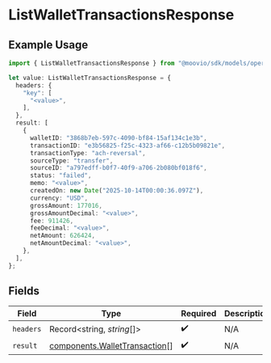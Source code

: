 # ListWalletTransactionsResponse

## Example Usage

```typescript
import { ListWalletTransactionsResponse } from "@moovio/sdk/models/operations";

let value: ListWalletTransactionsResponse = {
  headers: {
    "key": [
      "<value>",
    ],
  },
  result: [
    {
      walletID: "3868b7eb-597c-4090-bf84-15af134c1e3b",
      transactionID: "e3b56825-f25c-4323-af66-c12b5b09821e",
      transactionType: "ach-reversal",
      sourceType: "transfer",
      sourceID: "a797edff-b0f7-40f9-a706-2b080bf018f6",
      status: "failed",
      memo: "<value>",
      createdOn: new Date("2025-10-14T00:00:36.097Z"),
      currency: "USD",
      grossAmount: 177016,
      grossAmountDecimal: "<value>",
      fee: 911426,
      feeDecimal: "<value>",
      netAmount: 626424,
      netAmountDecimal: "<value>",
    },
  ],
};
```

## Fields

| Field                                                                          | Type                                                                           | Required                                                                       | Description                                                                    |
| ------------------------------------------------------------------------------ | ------------------------------------------------------------------------------ | ------------------------------------------------------------------------------ | ------------------------------------------------------------------------------ |
| `headers`                                                                      | Record<string, *string*[]>                                                     | :heavy_check_mark:                                                             | N/A                                                                            |
| `result`                                                                       | [components.WalletTransaction](../../models/components/wallettransaction.md)[] | :heavy_check_mark:                                                             | N/A                                                                            |